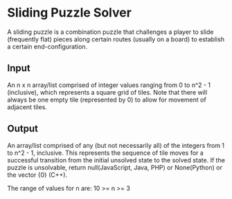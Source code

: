 # Sliding Puzzle Solver

A sliding puzzle is a combination puzzle that challenges a player to slide (frequently flat) pieces along certain routes (usually on a board) to establish a certain end-configuration.

Input
--
An n x n array/list comprised of integer values ranging from 0 to n^2 - 1 (inclusive), which represents a square grid of tiles. Note that there will always be one empty tile (represented by 0) to allow for movement of adjacent tiles.

Output
--
An array/list comprised of any (but not necessarily all) of the integers from 1 to n^2 - 1, inclusive. This represents the sequence of tile moves for a successful transition from the initial unsolved state to the solved state. If the puzzle is unsolvable, return null(JavaScript, Java, PHP) or None(Python) or the vector {0} (C++).

The range of values for n are: 10 >= n >= 3


